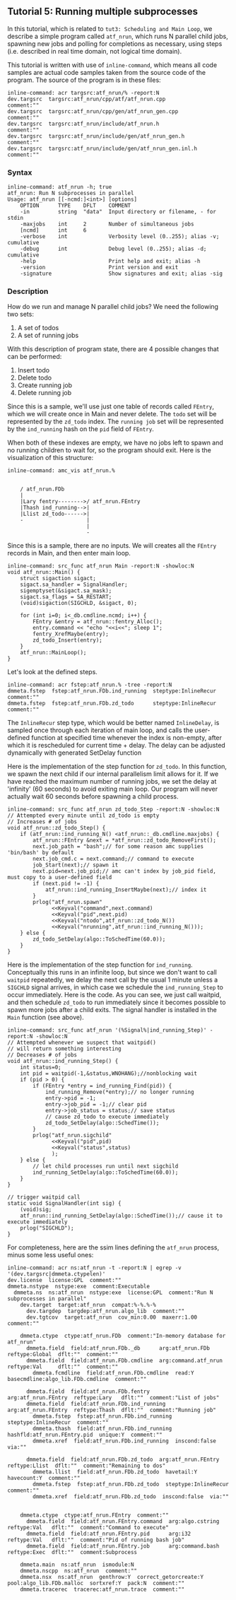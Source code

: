 ## Tutorial 5: Running multiple subprocesses
<a href="#tutorial-5-running-multiple-subprocesses"></a>
In this tutorial, which is related to `tut3: Scheduling and Main Loop`,
we describe a simple program called `atf_nrun`, which runs N parallel child jobs,
spawning new jobs and polling for completions as necessary, using steps (i.e.
described in real time domain, not logical time domain).

This tutorial is written with use of `inline-command`, which means all
code samples are actual code samples taken from the source code of the program.
The source of the program is in these files:

```
inline-command: acr targsrc:atf_nrun/% -report:N
dev.targsrc  targsrc:atf_nrun/cpp/atf/atf_nrun.cpp            comment:""
dev.targsrc  targsrc:atf_nrun/cpp/gen/atf_nrun_gen.cpp        comment:""
dev.targsrc  targsrc:atf_nrun/include/atf_nrun.h              comment:""
dev.targsrc  targsrc:atf_nrun/include/gen/atf_nrun_gen.h      comment:""
dev.targsrc  targsrc:atf_nrun/include/gen/atf_nrun_gen.inl.h  comment:""
```

### Syntax
<a href="#syntax"></a>
```
inline-command: atf_nrun -h; true
atf_nrun: Run N subprocesses in parallel
Usage: atf_nrun [[-ncmd:]<int>] [options]
    OPTION      TYPE    DFLT    COMMENT
    -in         string  "data"  Input directory or filename, - for stdin
    -maxjobs    int     2       Number of simultaneous jobs
    [ncmd]      int     6
    -verbose    int             Verbosity level (0..255); alias -v; cumulative
    -debug      int             Debug level (0..255); alias -d; cumulative
    -help                       Print help and exit; alias -h
    -version                    Print version and exit
    -signature                  Show signatures and exit; alias -sig

```

### Description
<a href="#description"></a>
How do we run and manage N parallel child jobs?
We need the following two sets:
1. A set of todos
2. A set of running jobs

With this description of program state, there are 4 possible changes that can be performed:
1. Insert todo
2. Delete todo
3. Create running job
4. Delete running job

Since this is a sample, we'll use just one table of records called `FEntry`,
which we will create once in Main and never delete.
The `todo` set will be represented by the `zd_todo` index.
The `running job` set will be represented by the `ind_running` hash on the `pid` field of `FEntry`.

When both of these indexes are empty, we have no jobs left to spawn and no
running children to wait for, so the program should exit.
Here is the visualization of this structure:

```
inline-command: amc_vis atf_nrun.%
                                          
                                          
    / atf_nrun.FDb                        
    |                                     
    |Lary fentry-------->/ atf_nrun.FEntry
    |Thash ind_running-->|                
    |Llist zd_todo------>|                
    -                    |                
                         |                
                         -                
```

Since this is a sample, there are no inputs. We will creates all the `FEntry` records
in Main, and then enter main loop.

```
inline-command: src_func atf_nrun Main -report:N -showloc:N 
void atf_nrun::Main() {
    struct sigaction sigact;
    sigact.sa_handler = SignalHandler;
    sigemptyset(&sigact.sa_mask);
    sigact.sa_flags = SA_RESTART;
    (void)sigaction(SIGCHLD, &sigact, 0);

    for (int i=0; i<_db.cmdline.ncmd; i++) {
        FEntry &entry = atf_nrun::fentry_Alloc();
        entry.command << "echo "<<i<<"; sleep 1";
        fentry_XrefMaybe(entry);
        zd_todo_Insert(entry);
    }
    atf_nrun::MainLoop();
}

```

Let's look at the defined steps.
```
inline-command: acr fstep:atf_nrun.% -tree -report:N
dmmeta.fstep  fstep:atf_nrun.FDb.ind_running  steptype:InlineRecur  comment:""
dmmeta.fstep  fstep:atf_nrun.FDb.zd_todo      steptype:InlineRecur  comment:""
```

The `InlineRecur` step type, which would be better named `InlineDelay`, is sampled once
through each iteration of main loop, and calls the user-defined function at specified time
whenever the index is non-empty, after which it is rescheduled for current time + delay.
The delay can be adjusted dynamically with generated SetDelay function

Here is the implementation of the step function for `zd_todo`.
In this function, we spawn the next child if our internal parallelism limit allows
for it. If we have reached the maximum number of running jobs, we set the delay at 'infinity'
(60 seconds) to avoid exiting main loop. Our program will never actually wait 60 seconds before
spawning a child process.

```
inline-command: src_func atf_nrun zd_todo_Step -report:N -showloc:N 
// Attempted every minute until zd_todo is empty
// Increases # of jobs
void atf_nrun::zd_todo_Step() {
    if (atf_nrun::ind_running_N() <atf_nrun::_db.cmdline.maxjobs) {
        atf_nrun::FEntry &next = *atf_nrun::zd_todo_RemoveFirst();
        next.job_path = "bash";// for some reason amc supplies 'bin/bash' by default
        next.job_cmd.c = next.command;// command to execute
        job_Start(next);// spawn it
        next.pid=next.job_pid;// amc can't index by job_pid field, must copy to a user-defined field
        if (next.pid != -1) {
            atf_nrun::ind_running_InsertMaybe(next);// index it
        }
        prlog("atf_nrun.spawn"
              <<Keyval("command",next.command)
              <<Keyval("pid",next.pid)
              <<Keyval("ntodo",atf_nrun::zd_todo_N())
              <<Keyval("nrunning",atf_nrun::ind_running_N()));
    } else {
        zd_todo_SetDelay(algo::ToSchedTime(60.0));
    }
}

```

Here is the implementation of the step function for `ind_running`. Conceptually
this runs in an infinite loop, but since we don't want to call `waitpid` repeatedly,
we delay the next call by the usual 1 minute unless a `SIGCHLD` signal arrives, in which
case we schedule the `ind_running_Step` to occur immediately.
Here is the code. As you can see, we just call waitpid, and then schedule `zd_todo`
to run immediately since it becomes possible to spawn more jobs after a child exits.
The signal handler is installed in the `Main` function (see above).

```
inline-command: src_func atf_nrun '(%Signal%|ind_running_Step)' -report:N -showloc:N 
// Attempted whenever we suspect that waitpid()
// will return something interesting
// Decreases # of jobs
void atf_nrun::ind_running_Step() {
    int status=0;
    int pid = waitpid(-1,&status,WNOHANG);//nonblocking wait
    if (pid > 0) {
        if (FEntry *entry = ind_running_Find(pid)) {
            ind_running_Remove(*entry);// no longer running
            entry->pid = -1;
            entry->job_pid = -1;// clear pid
            entry->job_status = status;// save status
            // cause zd_todo to execute immediately
            zd_todo_SetDelay(algo::SchedTime());
        }
        prlog("atf_nrun.sigchild"
              <<Keyval("pid",pid)
              <<Keyval("status",status)
              );
    } else {
        // let child processes run until next sigchild
        ind_running_SetDelay(algo::ToSchedTime(60.0));
    }
}

// trigger waitpid call
static void SignalHandler(int sig) {
    (void)sig;
    atf_nrun::ind_running_SetDelay(algo::SchedTime());// cause it to execute immediately
    prlog("SIGCHLD");
}

```

For completeness, here are the ssim lines defining the `atf_nrun` process, minus
some less useful ones:

```
inline-command: acr ns:atf_nrun -t -report:N | egrep -v '(dev.targsrc|dmmeta.ctypelen)'
dev.license  license:GPL  comment:""
dmmeta.nstype  nstype:exe  comment:Executable
  dmmeta.ns  ns:atf_nrun  nstype:exe  license:GPL  comment:"Run N subprocesses in parallel"
    dev.target  target:atf_nrun  compat:%-%.%-%
      dev.targdep  targdep:atf_nrun.algo_lib  comment:""
      dev.tgtcov  target:atf_nrun  cov_min:0.00  maxerr:1.00  comment:""

    dmmeta.ctype  ctype:atf_nrun.FDb  comment:"In-memory database for atf_nrun"
      dmmeta.field  field:atf_nrun.FDb._db      arg:atf_nrun.FDb      reftype:Global  dflt:""  comment:""
      dmmeta.field  field:atf_nrun.FDb.cmdline  arg:command.atf_nrun  reftype:Val     dflt:""  comment:""
        dmmeta.fcmdline  field:atf_nrun.FDb.cmdline  read:Y  basecmdline:algo_lib.FDb.cmdline  comment:""

      dmmeta.field  field:atf_nrun.FDb.fentry       arg:atf_nrun.FEntry  reftype:Lary   dflt:""  comment:"List of jobs"
      dmmeta.field  field:atf_nrun.FDb.ind_running  arg:atf_nrun.FEntry  reftype:Thash  dflt:""  comment:"Running job"
        dmmeta.fstep  fstep:atf_nrun.FDb.ind_running  steptype:InlineRecur  comment:""
        dmmeta.thash  field:atf_nrun.FDb.ind_running  hashfld:atf_nrun.FEntry.pid  unique:Y  comment:""
        dmmeta.xref  field:atf_nrun.FDb.ind_running  inscond:false  via:""

      dmmeta.field  field:atf_nrun.FDb.zd_todo  arg:atf_nrun.FEntry  reftype:Llist  dflt:""  comment:"Remaining to dos"
        dmmeta.llist  field:atf_nrun.FDb.zd_todo  havetail:Y  havecount:Y  comment:""
        dmmeta.fstep  fstep:atf_nrun.FDb.zd_todo  steptype:InlineRecur  comment:""
        dmmeta.xref  field:atf_nrun.FDb.zd_todo  inscond:false  via:""


    dmmeta.ctype  ctype:atf_nrun.FEntry  comment:""
      dmmeta.field  field:atf_nrun.FEntry.command  arg:algo.cstring  reftype:Val   dflt:""  comment:"Command to execute"
      dmmeta.field  field:atf_nrun.FEntry.pid      arg:i32           reftype:Val   dflt:""  comment:"Pid of running bash job"
      dmmeta.field  field:atf_nrun.FEntry.job      arg:command.bash  reftype:Exec  dflt:""  comment:Subprocess

    dmmeta.main  ns:atf_nrun  ismodule:N
    dmmeta.nscpp  ns:atf_nrun  comment:""
    dmmeta.nsx  ns:atf_nrun  genthrow:Y  correct_getorcreate:Y  pool:algo_lib.FDb.malloc  sortxref:Y  pack:N  comment:""
    dmmeta.tracerec  tracerec:atf_nrun.trace  comment:""
```

